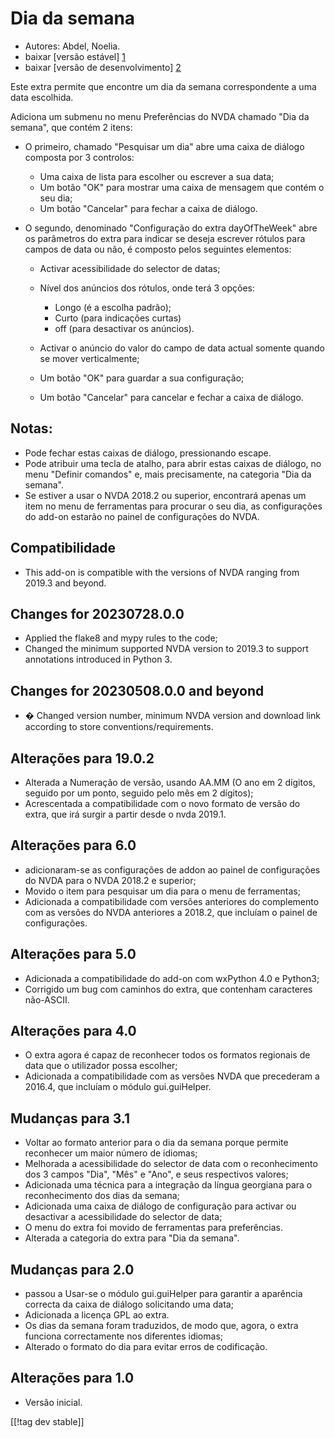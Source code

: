 # Dia da semana #

* Autores: Abdel, Noelia.
* baixar [versão estável] [1]
* baixar [versão de desenvolvimento] [2]

Este extra permite que encontre um dia da semana correspondente a uma data
escolhida.

Adiciona um submenu no menu Preferências do NVDA chamado "Dia da semana",
que contém 2 itens:

* O primeiro, chamado "Pesquisar um dia" abre uma caixa de diálogo composta
  por 3 controlos:

    * Uma caixa de lista para escolher ou escrever a sua data;
    * Um botão "OK" para mostrar uma caixa de mensagem que contém o seu dia;
    * Um botão "Cancelar" para fechar a caixa de diálogo.

* O segundo, denominado "Configuração do extra dayOfTheWeek" abre os
  parâmetros do extra para indicar se deseja escrever rótulos para campos de
  data ou não, é composto pelos seguintes elementos:

    * Activar acessibilidade do selector de datas;
    * Nível dos anúncios dos rótulos, onde terá 3 opções:

        * Longo (é a escolha padrão);
        * Curto (para indicações curtas)
        * off (para desactivar os anúncios).

    * Activar o anúncio do valor do campo de data actual somente quando se
      mover verticalmente;
    * Um botão "OK" para guardar a sua configuração;
    * Um botão "Cancelar" para cancelar e fechar a caixa de diálogo.

## Notas: ##

* Pode fechar estas caixas de diálogo, pressionando escape.
* Pode atribuir uma tecla de atalho, para abrir estas caixas de diálogo, no
  menu "Definir comandos" e, mais precisamente, na categoria "Dia da
  semana".
* Se estiver a usar o NVDA 2018.2 ou superior, encontrará apenas um item no
  menu de ferramentas para procurar o seu dia, as configurações do add-on
  estarão no painel de configurações do NVDA.

## Compatibilidade ##

* This add-on is compatible with the versions of NVDA ranging from 2019.3
  and beyond.

## Changes for 20230728.0.0 ##

* Applied the flake8 and mypy rules to the code;
* Changed the minimum supported NVDA version to 2019.3 to support
  annotations introduced in Python 3.

## Changes for 20230508.0.0 and beyond ##

* � Changed version number, minimum NVDA version and download link according
  to store conventions/requirements.

## Alterações para 19.0.2 ##

* Alterada a Numeração de versão, usando AA.MM (O ano em 2 dígitos, seguido
  por um ponto, seguido pelo mês em 2 dígitos);
* Acrescentada a compatibilidade com o novo formato de versão do extra, que
  irá surgir a partir desde o nvda 2019.1.

## Alterações para 6.0 ##

* adicionaram-se as configurações de addon ao painel de configurações do
  NVDA para o NVDA 2018.2 e superior;
* Movido o item para pesquisar um dia para o menu de ferramentas;
* Adicionada a compatibilidade com versões anteriores do complemento com as
  versões do NVDA anteriores a 2018.2, que incluíam o painel de
  configurações.

## Alterações para 5.0 ##

* Adicionada a compatibilidade do add-on com wxPython 4.0 e Python3;
* Corrigido um bug com caminhos do extra, que contenham caracteres
  não-ASCII.

## Alterações para 4.0 ##

* O extra agora é capaz de reconhecer todos os formatos regionais de data
  que o utilizador possa escolher;
* Adicionada a compatibilidade com as versões NVDA que precederam a 2016.4,
  que incluíam o módulo gui.guiHelper.

## Mudanças para 3.1 ##

* Voltar ao formato anterior para o dia da semana porque permite reconhecer
  um maior número de idiomas;
* Melhorada a acessibilidade do selector de data com o reconhecimento dos 3
  campos "Dia", "Mês" e "Ano", e seus respectivos valores;
* Adicionada uma técnica para a integração da língua georgiana para o
  reconhecimento dos dias da semana;
* Adicionada uma caixa de diálogo de configuração para activar ou desactivar
  a acessibilidade do selector de data;
* O menu do extra foi movido de ferramentas para preferências.
* Alterada a categoria do extra para "Dia da semana".

## Mudanças para 2.0 ##

* passou a Usar-se o módulo gui.guiHelper para garantir a aparência correcta
  da caixa de diálogo solicitando uma data;
* Adicionada a licença GPL ao extra.
* Os dias da semana foram traduzidos, de modo que, agora, o extra funciona
  correctamente nos diferentes idiomas;
* Alterado o formato do dia para evitar erros de codificação.

## Alterações para 1.0 ##

* Versão inicial.

[[!tag dev stable]]

[1]: https://www.nvaccess.org/addonStore/legacy?file=dayOfTheWeek

[2]: https://www.nvaccess.org/addonStore/legacy?file=dayOfTheWeek
